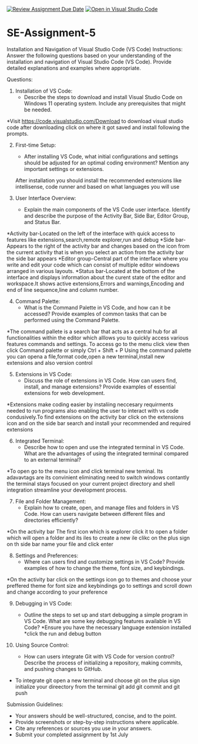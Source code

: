 [![Review Assignment Due Date](https://classroom.github.com/assets/deadline-readme-button-22041afd0340ce965d47ae6ef1cefeee28c7c493a6346c4f15d667ab976d596c.svg)](https://classroom.github.com/a/XoLGRbHq)
[![Open in Visual Studio Code](https://classroom.github.com/assets/open-in-vscode-2e0aaae1b6195c2367325f4f02e2d04e9abb55f0b24a779b69b11b9e10269abc.svg)](https://classroom.github.com/online_ide?assignment_repo_id=15280473&assignment_repo_type=AssignmentRepo)
# SE-Assignment-5
Installation and Navigation of Visual Studio Code (VS Code)
 Instructions:
Answer the following questions based on your understanding of the installation and navigation of Visual Studio Code (VS Code). Provide detailed explanations and examples where appropriate.

 Questions:

1. Installation of VS Code:
   - Describe the steps to download and install Visual Studio Code on Windows 11 operating system. Include any prerequisites that might be needed.
  
  *Visit https://code.visualstudio.com/Download to download visual studio code after downloading click on where it got saved and install following the prompts.


2. First-time Setup:
   - After installing VS Code, what initial configurations and settings should be adjusted for an optimal coding environment? Mention any important settings or extensions.

   After installation you should install the recommended extensions like intellisense, code runner and based on what languages you will use 

3. User Interface Overview:
   - Explain the main components of the VS Code user interface. Identify and describe the purpose of the Activity Bar, Side Bar, Editor Group, and Status Bar.

*Activity bar-Located on the left of the interface with quick access to features like extensions,search,remote explorer,run and debug
*Side bar-Appears to the right of the activity bar and changes based on the icon from the current activity that is when you select an action from the activity bar the side bar appears
*Editor group-Central part of the interface where you write and edit your code which can consist of multiple editor windoews arranged in various layouts.
*Status bar-Located at the bottom of the interface and displays information about the curent state of the editor and workspace.It shows active extensions,Errors and warnings,Encoding and end of line sequence,line and column number.


4. Command Palette:
   - What is the Command Palette in VS Code, and how can it be accessed? Provide examples of common tasks that can be performed using the Command Palette.
   
*The command pallete is a search bar that acts as a central hub for all functionalities within the editor which alllows you to quickly access various features commands and settings.
To access go to the menu click view then click Command palette or simply Ctrl + Shift + P
Using the command palette you can opena a file,format code,open a new terminal,install new extensions and also version control

5. Extensions in VS Code:
   - Discuss the role of extensions in VS Code. How can users find, install, and manage extensions? Provide examples of essential extensions for web development.

*Extensions make coding easier by instaliing neccesary requirments needed to run programs also enabling the user to interact with vs code condusively.To find extensions on the activity bar click on the extensions icon  and on the side bar search and install your recommended and required extensions

6. Integrated Terminal:
   - Describe how to open and use the integrated terminal in VS Code. What are the advantages of using the integrated terminal compared to an external terminal?

*To open go to the menu icon and click terminal new teminal.
Its adavavtags are its convinient eliminating need to switch windows contantly the terminal stays focused on your current project directory and shell integration streamline your development process.

7. File and Folder Management:
   - Explain how to create, open, and manage files and folders in VS Code. How can users navigate between different files and directories efficiently?

*On the activity bar The first icon which is explorer click it to open a folder which will open a folder and its iles to create a new ile clikc on the plus sign on th side bar name your file and click enter

8. Settings and Preferences:
   - Where can users find and customize settings in VS Code? Provide examples of how to change the theme, font size, and keybindings.

*On the activity bar click on the settings icon go to themes and choose your preffered theme for font size and keybindings go to settings and scroll down and change according to your preference

9. Debugging in VS Code:
   - Outline the steps to set up and start debugging a simple program in VS Code. What are some key debugging features available in VS Code?
*Ensure you have the necessary language extension installed
*click the run and debug button




10. Using Source Control:
    - How can users integrate Git with VS Code for version control? Describe the process of initializing a repository, making commits, and pushing changes to GitHub.

   * To integrate git open a new terminal and choose git on the plus sign initialize your direectory from the terminal git add git commit and git push

 Submission Guidelines:
- Your answers should be well-structured, concise, and to the point.
- Provide screenshots or step-by-step instructions where applicable.
- Cite any references or sources you use in your answers.
- Submit your completed assignment by 1st July 

